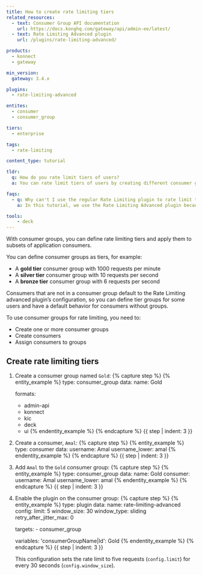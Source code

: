 ```yaml
---
title: How to create rate limiting tiers
related_resources:
  - text: Consumer Group API documentation
    url: https://docs.konghq.com/gateway/api/admin-ee/latest/
  - text: Rate Limiting Advanced plugin
    url: /plugins/rate-limiting-advanced/

products:
  - konnect
  - gateway

min_version:
  gateway: 3.4.x

plugins: 
  - rate-limiting-advanced

entites:
  - consumer
  - consumer_group

tiers:
  - enterprise

tags:
  - rate-limiting

content_type: tutorial

tldr: 
  q: How do you rate limit tiers of users?
  a: You can rate limit tiers of users by creating different consumer groups, assigning consumers to those groups, and then configure the Rate Limiting Advanced plugin to limit the requests.

faqs:
  - q: Why can't I use the regular Rate Limiting plugin to rate limit tiers of consumers?
    a: In this tutorial, we use the Rate Limiting Advanced plugin because it supports sliding windows, which we use to apply the rate limiting logic while taking into account previous hit rates (from the window that immediately precedes the current) using a dynamic weight.

tools:
    - deck
---
```


With consumer groups, you can define rate limiting tiers and apply them to subsets of application consumers.

You can define consumer groups as tiers, for example:

* A **gold tier** consumer group with 1000 requests per minute
* A **silver tier** consumer group with 10 requests per second
* A **bronze tier** consumer group with 6 requests per second
  
Consumers that are not in a consumer group default to the Rate Limiting advanced plugin’s configuration, so you can define tier groups for some users and have a default behavior for consumers without groups.

To use consumer groups for rate limiting, you need to:

* Create one or more consumer groups
* Create consumers
* Assign consumers to groups

## Create rate limiting tiers

1. Create a consumer group named `Gold`:
{% capture step %}
  {% entity_example %}
    type: consumer_group
    data:
      name: Gold
  
    formats:
      - admin-api
      - konnect
      - kic
      - deck
      - ui
  {% endentity_example %}
{% endcapture %}
{{ step | indent: 3 }}

1. Create a consumer, `Amal`:
{% capture step %}
   {% entity_example %}
    type: consumer
    data:
      username: Amal
      username_lower: amal
   {% endentity_example %}
{% endcapture %}
{{ step | indent: 3 }}

1. Add `Amal` to the `Gold` consumer group:
{% capture step %}
  {% entity_example %}
    type: consumer_group
    data:
      name: Gold
      consumer:
        username: Amal
        username_lower: amal
  {% endentity_example %}
{% endcapture %}
{{ step | indent: 3 }}

1. Enable the plugin on the consumer group:
{% capture step %}
  {% entity_example %}
    type: plugin
    data:
      name: rate-limiting-advanced
      config:
        limit: 5
        window_size: 30
        window_type: sliding
        retry_after_jitter_max: 0
 
    targets:
        - consumer_group

    variables:
      'consumerGroupName|Id': Gold
  {% endentity_example %}
{% endcapture %}
{{ step | indent: 3 }}

    This configuration sets the rate limit to five requests (`config.limit`) for every 30 seconds (`config.window_size`).
